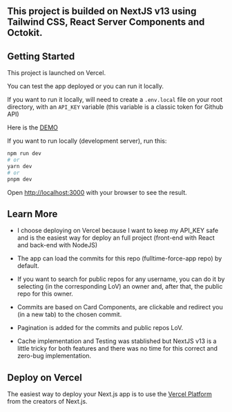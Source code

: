 ## This project is builded on NextJS v13 using Tailwind CSS, React Server Components and Octokit.

## Getting Started

This project is launched on Vercel.

You can test the app deployed or you can run it locally.

If you want to run it locally, will need to create a `.env.local` file on your root directory, with an `API_KEY` variable (this variable is a classic token for Github API)

Here is the [DEMO](https://fulltime-force-app.vercel.app/)

If you want to run locally (development server), run this:

```bash
npm run dev
# or
yarn dev
# or
pnpm dev
```

Open [http://localhost:3000](http://localhost:3000) with your browser to see the result.

## Learn More

- I choose deploying on Vercel because I want to keep my API_KEY safe and is the easiest way for deploy an full project (front-end with React and back-end with NodeJS)

- The app can load the commits for this repo (fulltime-force-app repo) by default.
- If you want to search for public repos for any username, you can do it by selecting (in the corresponding LoV) an owner and, after that, the public repo for this owner.
- Commits are based on Card Components, are clickable and redirect you (in a new tab) to the chosen commit.
- Pagination is added for the commits and public repos LoV.
- Cache implementation and Testing was stablished but NextJS v13 is a little tricky for both features and there was no time for this correct and zero-bug implementation.

## Deploy on Vercel

The easiest way to deploy your Next.js app is to use the [Vercel Platform](https://vercel.com/new?utm_medium=default-template&filter=next.js&utm_source=create-next-app&utm_campaign=create-next-app-readme) from the creators of Next.js.
